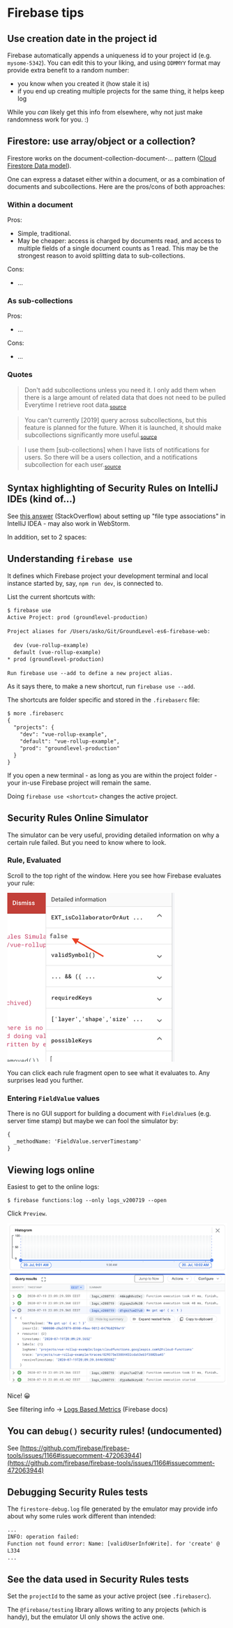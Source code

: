# Firebase tips


## Use creation date in the project id

Firebase automatically appends a uniqueness id to your project id (e.g. `mysome-5342`). You can edit this to your liking, and using `DDMMYY` format may provide extra benefit to a random number:

- you know when you created it (how stale it is)
- if you end up creating multiple projects for the same thing, it helps keep log

While you *can* likely get this info from elsewhere, why not just make randomness work for you. :)


## Firestore: use array/object or a collection?

Firestore works on the document-collection-document-... pattern ([Cloud Firestore Data model](https://firebase.google.com/docs/firestore/data-model)).

One can express a dataset either within a document, or as a combination of documents and subcollections. Here are the pros/cons of both approaches:

### Within a document

Pros:

- Simple, traditional.
- May be cheaper: access is charged by documents read, and access to multiple fields of a single document counts as 1 read. This may be the strongest reason to avoid splitting data to sub-collections.

Cons:

- ...

### As sub-collections

Pros:
- ...

Cons:
- ...


### Quotes

>Don't add subcollections unless you need it. I only add them when there is a large amount of related data that does not need to be pulled Everytime I retrieve root data.<sub>[source](https://www.reddit.com/r/Firebase/comments/bi45dr/firestore_is_there_any_good_reason_to_use/)</sub>

>You can't currently [2019] query across subcollections, but this feature is planned for the future.  When it is launched, it should make subcollections significantly more useful.<sub>[source](https://www.reddit.com/r/Firebase/comments/bi45dr/firestore_is_there_any_good_reason_to_use/)</sub>


>I use them [sub-collections] when I have lists of notifications for users. So there will be a users collection, and a notifications subcollection for each user.<sub>[source](https://www.reddit.com/r/Firebase/comments/bi45dr/firestore_is_there_any_good_reason_to_use/)</sub>


## Syntax highlighting of Security Rules on IntelliJ IDEs (kind of...)

See [this answer](https://stackoverflow.com/questions/46600491/what-is-the-name-of-the-language-used-for-cloud-firestore-security-rules/60848863#60848863) (StackOverflow) about setting up "file type associations" in IntelliJ IDEA - may also work in WebStorm.

In addition, set to 2 spaces:


## Understanding `firebase use`

It defines which Firebase project your development terminal and local instance started by, say, `npm run dev`, is connected to.

List the current shortcuts with:

```
$ firebase use
Active Project: prod (groundlevel-production)

Project aliases for /Users/asko/Git/GroundLevel-es6-firebase-web:

  dev (vue-rollup-example)
  default (vue-rollup-example)
* prod (groundlevel-production)

Run firebase use --add to define a new project alias.
```

As it says there, to make a new shortcut, run `firebase use --add`.

The shortcuts are folder specific and stored in the `.firebaserc` file:

```
$ more .firebaserc 
{
  "projects": {
    "dev": "vue-rollup-example",
    "default": "vue-rollup-example",
    "prod": "groundlevel-production"
  }
}
```

If you open a new terminal - as long as you are within the project folder - your in-use Firebase project will remain the same.

Doing `firebase use <shortcut>` changes the active project. 

<!-- tbd. Q: Where is the active project stored?  It does not change anything in the `.firebaserc` nor `firebase.json` files
-->




## Security Rules Online Simulator

The simulator can be very useful, providing detailed information on why a certain rule failed. But you need to know where to look.

### Rule, Evaluated

Scroll to the top right of the window. Here you see how Firebase evaluates your rule:

![](.images/rule-evaluated.png)

You can click each rule fragment open to see what it evaluates to. Any surprises lead you further.


### Entering `FieldValue` values

There is no GUI support for building a document with `FieldValue`s (e.g. server time stamp) but maybe we can fool the simulator by:

```
{
  _methodName: 'FieldValue.serverTimestamp'
}
```



## Viewing logs online

Easiest to get to the online logs:

```
$ firebase functions:log --only logs_v200719 --open
```

Click `Preview`.

![](.images/logs-viewer-preview.png)

Nice! 😀

See filtering info -> [Logs Based Metrics](https://firebase.google.com/docs/functions/writing-and-viewing-logs#logs-based_metrics) (Firebase docs)


## You can `debug()` security rules! (undocumented)

See [https://github.com/firebase/firebase-tools/issues/1166#issuecomment-472063944](https://github.com/firebase/firebase-tools/issues/1166#issuecomment-472063944)


## Debugging Security Rules tests

The `firestore-debug.log` file generated by the emulator may provide info about why some rules work different than intended:

```
...
INFO: operation failed: 
Function not found error: Name: [validUserInfoWrite]. for 'create' @ L334
...
```


## See the data used in Security Rules tests

Set the `projectId` to the same as your active project (see `.firebaserc`).

The `@firebase/testing` library allows writing to any projects (which is handy), but the emulator UI only shows the active one.

